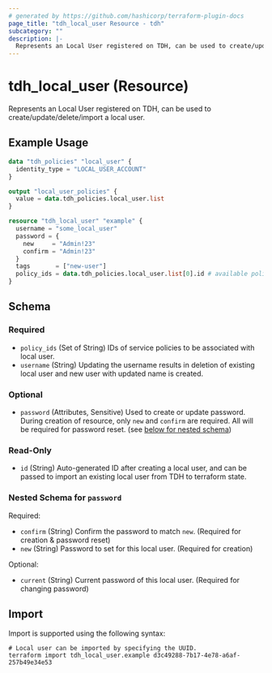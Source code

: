 ```yaml
---
# generated by https://github.com/hashicorp/terraform-plugin-docs
page_title: "tdh_local_user Resource - tdh"
subcategory: ""
description: |-
  Represents an Local User registered on TDH, can be used to create/update/delete/import a local user.
---
```


# tdh_local_user (Resource)

Represents an Local User registered on TDH, can be used to create/update/delete/import a local user.

## Example Usage

```terraform
data "tdh_policies" "local_user" {
  identity_type = "LOCAL_USER_ACCOUNT"
}

output "local_user_policies" {
  value = data.tdh_policies.local_user.list
}

resource "tdh_local_user" "example" {
  username = "some_local_user"
  password = {
    new     = "Admin!23"
    confirm = "Admin!23"
  }
  tags       = ["new-user"]
  policy_ids = data.tdh_policies.local_user.list[0].id # available policies can be known with datasource "tdh_policies"
}
```

<!-- schema generated by tfplugindocs -->
## Schema

### Required

- `policy_ids` (Set of String) IDs of service policies to be associated with local user.
- `username` (String) Updating the username results in deletion of existing local user and new user with updated name is created.

### Optional

- `password` (Attributes, Sensitive) Used to create or update password. During creation of resource, only `new` and `confirm` are required. All will be required for password reset. (see [below for nested schema](#nestedatt--password))

### Read-Only

- `id` (String) Auto-generated ID after creating a local user, and can be passed to import an existing local user from TDH to terraform state.

<a id="nestedatt--password"></a>
### Nested Schema for `password`

Required:

- `confirm` (String) Confirm the password to match `new`. (Required for creation & password reset)
- `new` (String) Password to set for this local user. (Required for creation)

Optional:

- `current` (String) Current password of this local user. (Required for changing password)

## Import

Import is supported using the following syntax:

```shell
# Local user can be imported by specifying the UUID.
terraform import tdh_local_user.example d3c49288-7b17-4e78-a6af-257b49e34e53
```
